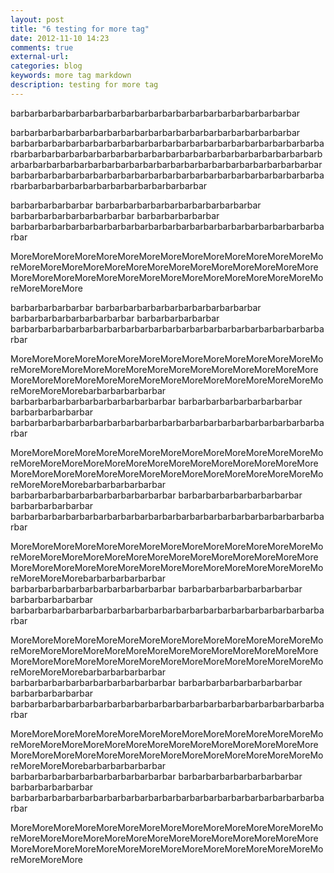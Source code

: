 ```yaml
---
layout: post
title: "6 testing for more tag"
date: 2012-11-10 14:23
comments: true
external-url: 
categories: blog
keywords: more tag markdown
description: testing for more tag
---
```


barbarbarbarbarbarbarbarbarbarbarbarbarbarbarbarbarbarbarbarbar

barbarbarbarbarbarbarbarbarbarbarbarbarbarbarbarbarbarbarbarbar
barbarbarbarbarbarbarbarbarbarbarbarbarbarbarbarbarbarbarbarbarbarbarbarbarbarbarbarbarbarbarbarbarbarbarbarbarbarbarbarbarbarbarbarbarbarbarbarbarbarbarbarbarbarbarbarbarbarbarbarbarbarbarbarbarbarbarbarbarbarbarbarbarbarbarbarbarbarbarbarbarbarbarbarbarbarbarbarbarbarbarbarbarbarbarbarbarbarbarbarbarbarbarbarbar


barbarbarbarbarbar barbarbarbarbarbarbarbarbarbarbarbar barbarbarbarbarbarbarbarbar barbarbarbarbarbar
barbarbarbarbarbarbarbarbarbarbarbarbarbarbarbarbarbarbarbarbarbarbarbar

MoreMoreMoreMoreMoreMoreMoreMoreMoreMoreMoreMoreMoreMoreMoreMoreMoreMoreMoreMoreMoreMoreMoreMoreMoreMoreMoreMoreMoreMoreMoreMoreMoreMoreMoreMoreMoreMoreMoreMoreMoreMoreMoreMoreMoreMoreMore

<!--more-->

barbarbarbarbarbar barbarbarbarbarbarbarbarbarbarbarbar barbarbarbarbarbarbarbarbar barbarbarbarbarbar
barbarbarbarbarbarbarbarbarbarbarbarbarbarbarbarbarbarbarbarbarbarbarbar

MoreMoreMoreMoreMoreMoreMoreMoreMoreMoreMoreMoreMoreMoreMoreMoreMoreMoreMoreMoreMoreMoreMoreMoreMoreMoreMoreMoreMoreMoreMoreMoreMoreMoreMoreMoreMoreMoreMoreMoreMoreMoreMoreMoreMoreMoreMorebarbarbarbarbarbar barbarbarbarbarbarbarbarbarbarbarbar barbarbarbarbarbarbarbarbar barbarbarbarbarbar
barbarbarbarbarbarbarbarbarbarbarbarbarbarbarbarbarbarbarbarbarbarbarbar

MoreMoreMoreMoreMoreMoreMoreMoreMoreMoreMoreMoreMoreMoreMoreMoreMoreMoreMoreMoreMoreMoreMoreMoreMoreMoreMoreMoreMoreMoreMoreMoreMoreMoreMoreMoreMoreMoreMoreMoreMoreMoreMoreMoreMoreMoreMorebarbarbarbarbarbar barbarbarbarbarbarbarbarbarbarbarbar barbarbarbarbarbarbarbarbar barbarbarbarbarbar
barbarbarbarbarbarbarbarbarbarbarbarbarbarbarbarbarbarbarbarbarbarbarbar

MoreMoreMoreMoreMoreMoreMoreMoreMoreMoreMoreMoreMoreMoreMoreMoreMoreMoreMoreMoreMoreMoreMoreMoreMoreMoreMoreMoreMoreMoreMoreMoreMoreMoreMoreMoreMoreMoreMoreMoreMoreMoreMoreMoreMoreMoreMorebarbarbarbarbarbar barbarbarbarbarbarbarbarbarbarbarbar barbarbarbarbarbarbarbarbar barbarbarbarbarbar
barbarbarbarbarbarbarbarbarbarbarbarbarbarbarbarbarbarbarbarbarbarbarbar

MoreMoreMoreMoreMoreMoreMoreMoreMoreMoreMoreMoreMoreMoreMoreMoreMoreMoreMoreMoreMoreMoreMoreMoreMoreMoreMoreMoreMoreMoreMoreMoreMoreMoreMoreMoreMoreMoreMoreMoreMoreMoreMoreMoreMoreMoreMorebarbarbarbarbarbar barbarbarbarbarbarbarbarbarbarbarbar barbarbarbarbarbarbarbarbar barbarbarbarbarbar
barbarbarbarbarbarbarbarbarbarbarbarbarbarbarbarbarbarbarbarbarbarbarbar

MoreMoreMoreMoreMoreMoreMoreMoreMoreMoreMoreMoreMoreMoreMoreMoreMoreMoreMoreMoreMoreMoreMoreMoreMoreMoreMoreMoreMoreMoreMoreMoreMoreMoreMoreMoreMoreMoreMoreMoreMoreMoreMoreMoreMoreMoreMorebarbarbarbarbarbar barbarbarbarbarbarbarbarbarbarbarbar barbarbarbarbarbarbarbarbar barbarbarbarbarbar
barbarbarbarbarbarbarbarbarbarbarbarbarbarbarbarbarbarbarbarbarbarbarbar

MoreMoreMoreMoreMoreMoreMoreMoreMoreMoreMoreMoreMoreMoreMoreMoreMoreMoreMoreMoreMoreMoreMoreMoreMoreMoreMoreMoreMoreMoreMoreMoreMoreMoreMoreMoreMoreMoreMoreMoreMoreMoreMoreMoreMoreMoreMore